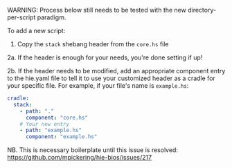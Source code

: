 WARNING: Process below still needs to be tested with the new directory-per-script paradigm.

To add a new script:

1. Copy the `stack` shebang header from the `core.hs` file

2a. If the header is enough for your needs, you're done setting if up!

2b. If the header needs to be modified, add an appropriate component entry to the hie.yaml file to tell it to use your customized header as a cradle for your specific file. For example, if your file's name is `example.hs`:

~~~ yaml
cradle:
  stack:
    - path: "."
      component: "core.hs"
    # Your new entry
    - path: "example.hs"
      component: "example.hs"
~~~

NB. This is necessary boilerplate until this issue is resolved: https://github.com/mpickering/hie-bios/issues/217
